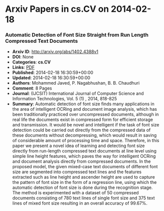 # Arxiv Papers in cs.CV on 2014-02-18
### Automatic Detection of Font Size Straight from Run Length Compressed Text Documents
- **Arxiv ID**: http://arxiv.org/abs/1402.4388v1
- **DOI**: None
- **Categories**: **cs.CV**
- **Links**: [PDF](http://arxiv.org/pdf/1402.4388v1)
- **Published**: 2014-02-18 16:30:59+00:00
- **Updated**: 2014-02-18 16:30:59+00:00
- **Authors**: Mohammed Javed, P. Nagabhushan, B. B. Chaudhuri
- **Comment**: 8 Pages
- **Journal**: (IJCSIT) International Journal of Computer Science and Information
  Technologies, Vol. 5 (1) , 2014, 818-825
- **Summary**: Automatic detection of font size finds many applications in the area of intelligent OCRing and document image analysis, which has been traditionally practiced over uncompressed documents, although in real life the documents exist in compressed form for efficient storage and transmission. It would be novel and intelligent if the task of font size detection could be carried out directly from the compressed data of these documents without decompressing, which would result in saving of considerable amount of processing time and space. Therefore, in this paper we present a novel idea of learning and detecting font size directly from run-length compressed text documents at line level using simple line height features, which paves the way for intelligent OCRing and document analysis directly from compressed documents. In the proposed model, the given mixed-case text documents of different font size are segmented into compressed text lines and the features extracted such as line height and ascender height are used to capture the pattern of font size in the form of a regression line, using which the automatic detection of font size is done during the recognition stage. The method is experimented with a dataset of 50 compressed documents consisting of 780 text lines of single font size and 375 text lines of mixed font size resulting in an overall accuracy of 99.67%.



